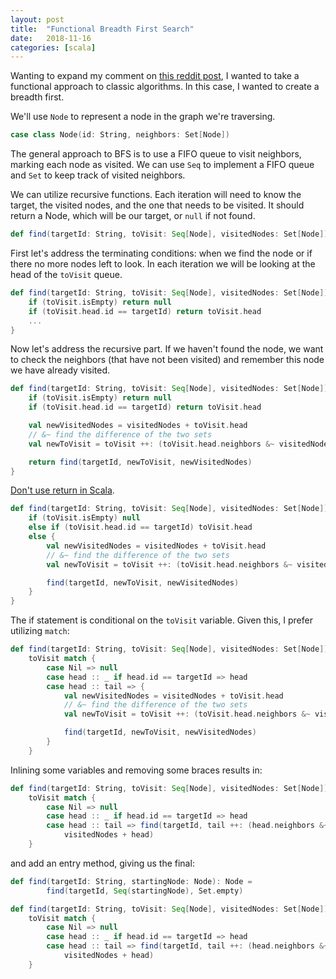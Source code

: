 ```yaml
---
layout: post
title:  "Functional Breadth First Search"
date:   2018-11-16
categories: [scala]
---
```


Wanting to expand my comment on [this reddit post](https://www.reddit.com/r/scala/comments/97zbb2/scala_for_algorithmic_graph_problems/e4c99jj/), I wanted to take a functional approach to classic algorithms. In this case, I wanted to create a breadth first.

We'll use `Node` to represent a node in the graph we're traversing.

```scala
case class Node(id: String, neighbors: Set[Node])
```

The general approach to BFS is to use a FIFO queue to visit neighbors, marking each node as visited. We can use `Seq` to implement a FIFO queue and `Set` to keep track of visited neighbors.

We can utilize recursive functions. Each iteration will need to know the target, the visited nodes, and the one that needs to be visited. It should return a Node, which will be our target, or `null` if not found.

```scala
def find(targetId: String, toVisit: Seq[Node], visitedNodes: Set[Node]): Node = ???
```

First let's address the terminating conditions: when we find the node or if there no more nodes left to look. In each iteration we will be looking at the head of the `toVisit` queue.

```scala
def find(targetId: String, toVisit: Seq[Node], visitedNodes: Set[Node]): Node = {
    if (toVisit.isEmpty) return null
    if (toVisit.head.id == targetId) return toVisit.head
    ...
}
```

Now let's address the recursive part. If we haven't found the node, we want to check the neighbors (that have not been visited) and remember this node we have already visited.

```scala
def find(targetId: String, toVisit: Seq[Node], visitedNodes: Set[Node]): Node = {
    if (toVisit.isEmpty) return null
    if (toVisit.head.id == targetId) return toVisit.head

    val newVisitedNodes = visitedNodes + toVisit.head
    // &~ find the difference of the two sets
    val newToVisit = toVisit ++: (toVisit.head.neighbors &~ visitedNodes).toSeq

    return find(targetId, newToVisit, newVisitedNodes)
}
```

[Don't use return in Scala](https://tpolecat.github.io/2014/05/09/return.html).

```scala
def find(targetId: String, toVisit: Seq[Node], visitedNodes: Set[Node]): Node = {
    if (toVisit.isEmpty) null
    else if (toVisit.head.id == targetId) toVisit.head
    else {
        val newVisitedNodes = visitedNodes + toVisit.head
        // &~ find the difference of the two sets
        val newToVisit = toVisit ++: (toVisit.head.neighbors &~ visitedNodes).toSeq

        find(targetId, newToVisit, newVisitedNodes)
    }
}
```

The if statement is conditional on the `toVisit` variable. Given this, I prefer utilizing `match`:

```scala
def find(targetId: String, toVisit: Seq[Node], visitedNodes: Set[Node]): Node =
    toVisit match {
        case Nil => null
        case head :: _ if head.id == targetId => head
        case head :: tail => {
            val newVisitedNodes = visitedNodes + toVisit.head
            // &~ find the difference of the two sets
            val newToVisit = toVisit ++: (toVisit.head.neighbors &~ visitedNodes).toSeq

            find(targetId, newToVisit, newVisitedNodes)
        }
    }
```

Inlining some variables and removing some braces results in:

```scala
def find(targetId: String, toVisit: Seq[Node], visitedNodes: Set[Node]): Node =
    toVisit match {
        case Nil => null
        case head :: _ if head.id == targetId => head
        case head :: tail => find(targetId, tail ++: (head.neighbors &~ visitedNodes).toSeq,
            visitedNodes + head)
    }
```

and add an entry method, giving us the final:

```scala
def find(targetId: String, startingNode: Node): Node =
        find(targetId, Seq(startingNode), Set.empty)

def find(targetId: String, toVisit: Seq[Node], visitedNodes: Set[Node]): Node =
    toVisit match {
        case Nil => null
        case head :: _ if head.id == targetId => head
        case head :: tail => find(targetId, tail ++: (head.neighbors &~ visitedNodes).toSeq,
            visitedNodes + head)
    }
```
